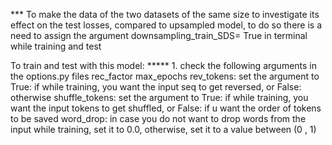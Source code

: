 *** To make the data of the two datasets of the same size to investigate its effect on the test losses, compared to upsampled model, to do so there is a need to assign the argument downsampling_train_SDS= True in terminal while training and test

To train and test with this model:
	***** 1. check the following arguments in the options.py files
		rec_factor
		max_epochs
		rev_tokens:  set the argument to True: if while training, you want the input seq to get reversed, or False: otherwise
		shuffle_tokens:  set the argument to True: if while training, you want the input tokens to get shuffled, or False: if u want the order of tokens to be saved
		word_drop: in case you do not want to drop words from the input while training, set it to 0.0, otherwise, set it to a value between (0 , 1)



